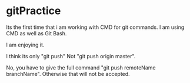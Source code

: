 # gitPractice

Its the first time that i am working with CMD for git commands.
I am using CMD as well as Git Bash.

I am enjoying it.

I think its only "git push" Not "git push origin master".

No, you have to give the full command "git push remoteName branchName".
Otherwise that will not be accepted.